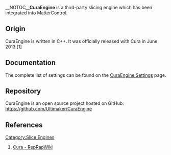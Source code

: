\_\_NOTOC\_\_**CuraEngine** is a third-party slicing engine which has
been integrated into MatterControl.

## Origin

CuraEngine is written in C++. It was officially released with Cura in
June 2013.\[1\]

## Documentation

The complete list of settings can be found on the [CuraEngine
Settings](curaengine-settings.md) page.

## Repository

CuraEngine is an open source project hosted on GitHub:
<https://github.com/Ultimaker/CuraEngine>

## References

<references />

[Category:Slice Engines](category:slice-engines)

1.  [Cura - RepRapWiki](http://reprap.org/wiki/Cura)
